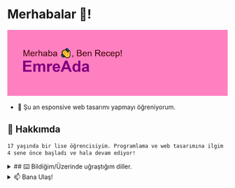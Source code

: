 # Merhabalar 👋!

![merhaba](https://github.com/EmreAda/EmreAda/blob/main/header.png)

- 🌱 Şu an esponsive web tasarımı yapmayı öğreniyorum.


## 💬 Hakkımda
```
17 yaşında bir lise öğrencisiyim. Programlama ve web tasarımına ilgim 4 sene önce başladı ve hala devam ediyor!
```





<details>
<summary>## ⌨️ Bildiğim/Üzerinde uğraştığım diller.</summary>
<br>
<img src="https://img.shields.io/badge/-Java-e40303?style=for-the-badge&logo=java"/>
<img src="https://img.shields.io/badge/-HTML5-ff8c00?style=for-the-badge&logo=html5"/>
<img src="https://img.shields.io/badge/-CSS-008026?style=for-the-badge&logo=css3"/>
<img src="https://img.shields.io/badge/-JavaScript-004dff?style=for-the-badge&logo=javascript"/>
<img src="https://img.shields.io/badge/-PHP-750787?style=for-the-badge&logo=php"/>  
</details>





<details>
<summary> 📫 Bana Ulaş!</summary>
<br>
<img src="https://img.shields.io/badge/-recepemreada@yandex.com-FFCC01?style=for-the-badge&logo=gmail"/>
<img src="https://img.shields.io/badge/-@recepemre.me-984AC6?style=for-the-badge&logo=instagram"/> 
<img src="https://img.shields.io/badge/-u/AzmeaL-FF4500?style=for-the-badge&logo=reddit"/>
<img src="https://img.shields.io/badge/-@helvada-00A2F5?style=for-the-badge&logo=twitter"/> 
<img src="https://img.shields.io/badge/-7485%237485-7289DA?style=for-the-badge&logo=discord"/> 
</details>

<!-- - 🔭 I’m currently working on ...
- 🌱 I’m currently learning ...
- 👯 I’m looking to collaborate on ...
- 🤔 I’m looking for help with ...
- 💬 About Me ...
- 📫 How to reach me: ... -->
